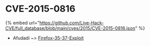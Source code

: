 # CVE-2015-0816
{% embed url="https://github.com/Live-Hack-CVE/full_database/blob/main/cves/2015/CVE-2015-0816.json" %}

* Afudadi ~> [Firefox-35-37-Exploit](https://www.alice-snow.ru/2015/database/cve-2015-0816/firefox-35-37-exploit-afudadi)